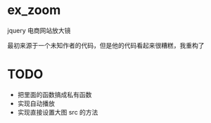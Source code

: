# ex_zoom
jquery 电商网站放大镜

最初来源于一个未知作者的代码，但是他的代码看起来很糟糕，我重构了


# TODO
* 把里面的函数搞成私有函数
* 实现自动播放
* 实现直接设置大图 src 的方法